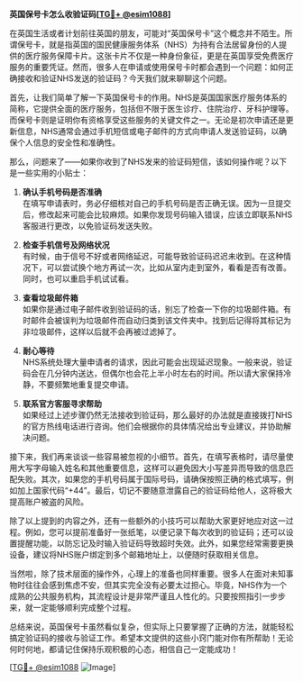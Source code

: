**英国保号卡怎么收验证码[[TG💪+ @esim1088](https://t.me/s/esim1088)]**

在英国生活或者计划前往英国的朋友，可能对“英国保号卡”这个概念并不陌生。所谓保号卡，就是指英国的国民健康服务体系（NHS）为持有合法居留身份的人提供的医疗服务保障卡片。这张卡片不仅是一种身份象征，更是在英国享受免费医疗服务的重要凭证。然而，很多人在申请或使用保号卡时都会遇到一个问题：如何正确接收和验证NHS发送的验证码？今天我们就来聊聊这个问题。

首先，让我们简单了解一下英国保号卡的作用。NHS是英国国家医疗服务体系的简称，它提供全面的医疗服务，包括但不限于医生诊疗、住院治疗、牙科护理等。而保号卡则是证明你有资格享受这些服务的关键文件之一。无论是初次申请还是更新信息，NHS通常会通过手机短信或电子邮件的方式向申请人发送验证码，以确保个人信息的安全性和准确性。

那么，问题来了——如果你收到了NHS发来的验证码短信，该如何操作呢？以下是一些实用的小贴士：

1. **确认手机号码是否准确**  
   在填写申请表时，务必仔细核对自己的手机号码是否正确无误。因为一旦提交后，修改起来可能会比较麻烦。如果你发现号码输入错误，应该立即联系NHS客服进行更改，以免验证码发送失败。

2. **检查手机信号及网络状况**  
   有时候，由于信号不好或者网络延迟，可能导致验证码迟迟未收到。在这种情况下，可以尝试换个地方再试一次，比如从室内走到室外，看看是否有改善。同时，也可以重启手机试试看。

3. **查看垃圾邮件箱**  
   如果你是通过电子邮件收到验证码的话，别忘了检查一下你的垃圾邮件箱。有时邮件会被误判为垃圾邮件而自动归类到该文件夹中。找到后记得将其标记为非垃圾邮件，这样以后就不会再被过滤掉了。

4. **耐心等待**  
   NHS系统处理大量申请者的请求，因此可能会出现延迟现象。一般来说，验证码会在几分钟内送达，但偶尔也会花上半小时左右的时间。所以请大家保持冷静，不要频繁地重复提交申请。

5. **联系官方客服寻求帮助**  
   如果经过上述步骤仍然无法接收到验证码，那么最好的办法就是直接拨打NHS的官方热线电话进行咨询。他们会根据你的具体情况给出专业建议，并协助解决问题。

接下来，我们再来谈谈一些容易被忽视的小细节。首先，在填写表格时，请尽量使用大写字母输入姓名和其他重要信息，这样可以避免因大小写差异而导致的信息匹配失败。其次，如果您的手机号码属于国际号码，请确保按照正确的格式填写，例如加上国家代码“+44”。最后，切记不要随意泄露自己的验证码给他人，这将极大提高账户被盗的风险。

除了以上提到的内容之外，还有一些额外的小技巧可以帮助大家更好地应对这一过程。例如，您可以提前准备好一张纸笔，以便记录下每次收到的验证码；还可以设置提醒功能，以防忘记及时输入验证码导致超时失效。此外，如果您经常需要更换设备，建议将NHS账户绑定到多个邮箱地址上，以便随时获取相关信息。

当然啦，除了技术层面的操作外，心理上的准备也同样重要。很多人在面对未知事物时往往会感到焦虑不安，但其实完全没有必要太过担心。毕竟，NHS作为一个成熟的公共服务机构，其流程设计是非常严谨且人性化的。只要按照指引一步步来，就一定能够顺利完成整个过程。

总结来说，英国保号卡虽然看似复杂，但实际上只要掌握了正确的方法，就能轻松搞定验证码的接收与验证工作。希望本文提供的这些小窍门能对你有所帮助！无论何时何地，都请记住保持乐观积极的心态，相信自己一定能成功！

[[TG💪+ @esim1088](https://t.me/s/esim1088) ![Image](https://i.postimg.cc/4NQfJmqS/Snipaste-2025-05-13-00-14-12.png)]
